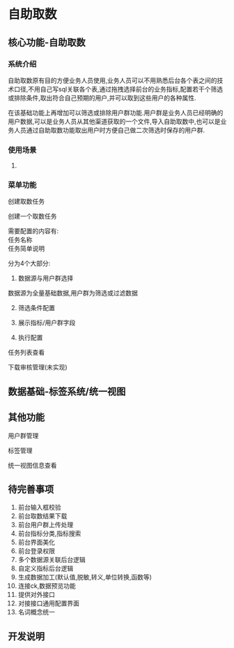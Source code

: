 # 自助取数

## 核心功能-自助取数

### 系统介绍

自助取数原有目的方便业务人员使用,业务人员可以不用熟悉后台各个表之间的技术口径,不用自己写sql关联各个表,通过拖拽选择前台的业务指标,配置若干个筛选或排除条件,取出符合自己预期的用户,并可以取到这些用户的各种属性.  

在该基础功能上再增加可以筛选或排除用户群功能.用户群是业务人员已经明确的用户数据,可以是业务人员从其他渠道获取的一个文件,导入自助取数中,也可以是业务人员通过自助取数功能取出用户时方便自己做二次筛选时保存的用户群.

### 使用场景

1. 

### 菜单功能
创建取数任务

创建一个取数任务

需要配置的内容有:  
任务名称  
任务简单说明  

分为4个大部分:

1. 数据源与用户群选择  

数据源为全量基础数据,用户群为筛选或过滤数据


2. 筛选条件配置

3. 展示指标/用户群字段

4. 执行配置



任务列表查看

下载审核管理(未实现)



## 数据基础-标签系统/统一视图

## 其他功能

用户群管理

标签管理

统一视图信息查看

## 待完善事项

1. 前台输入框校验  
2. 前台取数结果下载
3. 前台用户群上传处理
4. 前台指标分类,指标搜索
5. 前台界面美化
6. 前台登录权限
7. 多个数据源关联后台逻辑
8. 自定义指标后台逻辑
9. 生成数据加工(默认值,脱敏,转义,单位转换,函数等)
10. 连接ck,数据预览功能
11. 提供对外接口
12. 对接接口通用配置界面
13. 名词概念统一

## 开发说明

